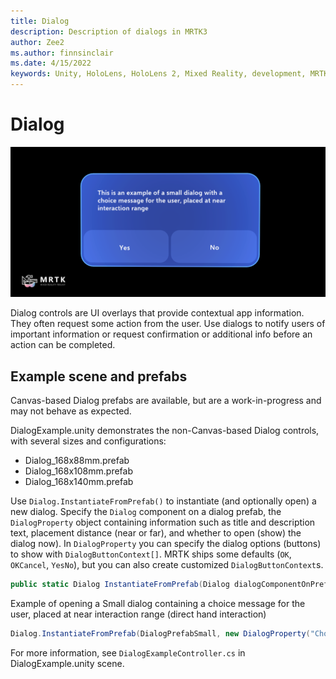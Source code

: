 ```yaml
---
title: Dialog
description: Description of dialogs in MRTK3
author: Zee2
ms.author: finnsinclair
ms.date: 4/15/2022
keywords: Unity, HoloLens, HoloLens 2, Mixed Reality, development, MRTK, MRTK3, Dialog, UI
---
```


# Dialog

![Dialog](../../../mrtk3-overview/images/UXBuildingBlocks/MRTK_UX_v3_Dialog.png)

Dialog controls are UI overlays that provide contextual app information. They often request some action from the user. Use dialogs to notify users of important information or request confirmation or additional info before an action can be completed.

## Example scene and prefabs

Canvas-based Dialog prefabs are available, but are a work-in-progress and may not behave as expected.

DialogExample.unity demonstrates the non-Canvas-based Dialog controls, with several sizes and configurations:

- Dialog_168x88mm.prefab
- Dialog_168x108mm.prefab
- Dialog_168x140mm.prefab

Use `Dialog.InstantiateFromPrefab()` to instantiate (and optionally open) a new dialog. Specify the `Dialog` component on a dialog prefab, the `DialogProperty` object containing information such as title and description text, placement distance (near or far), and whether to open (show) the dialog now). In `DialogProperty` you can specify the dialog options (buttons) to show with `DialogButtonContext[]`. MRTK ships some defaults (`OK`, `OKCancel`, `YesNo`), but you can also create customized `DialogButtonContext`s.

```c#
public static Dialog InstantiateFromPrefab(Dialog dialogComponentOnPrefab, DialogProperty property = null, bool placeForNearInteraction = true, bool openOnInstantiate = false)
```

Example of opening a Small dialog containing a choice message for the user, placed at near interaction range (direct hand interaction)

```c#
Dialog.InstantiateFromPrefab(DialogPrefabSmall, new DialogProperty("Choice Dialog, Small, Near", "This is an example of a small dialog with a choice message for the user, placed at near interaction range", DialogButtonHelpers.YesNo), true, true);
```

For more information, see `DialogExampleController.cs` in DialogExample.unity scene.

